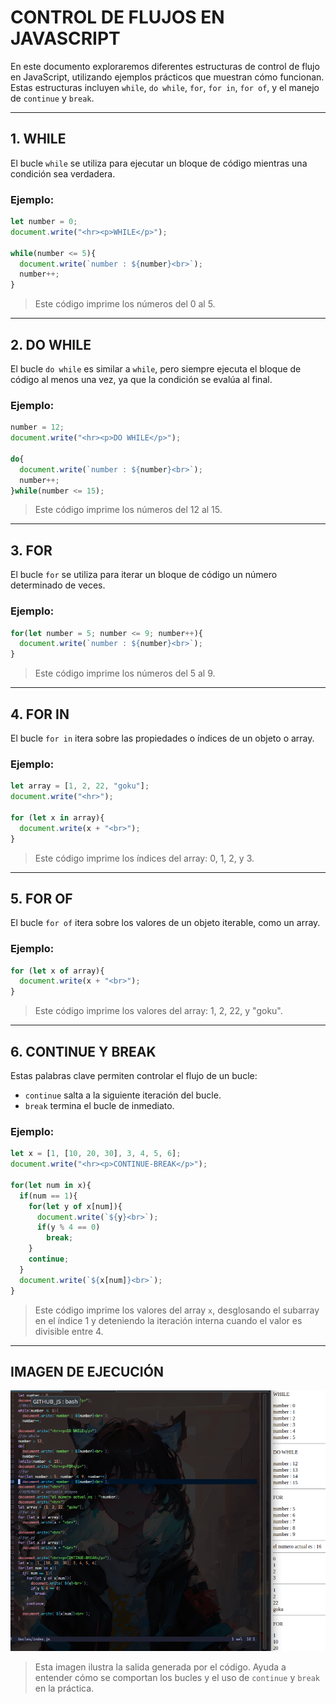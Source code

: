 # CONTROL DE FLUJOS EN JAVASCRIPT

En este documento exploraremos diferentes estructuras de control de flujo en JavaScript, utilizando ejemplos prácticos que muestran cómo funcionan. Estas estructuras incluyen `while`, `do while`, `for`, `for in`, `for of`, y el manejo de `continue` y `break`.

---

## 1. WHILE
El bucle `while` se utiliza para ejecutar un bloque de código mientras una condición sea verdadera.

### Ejemplo:
```javascript
let number = 0;
document.write("<hr><p>WHILE</p>");

while(number <= 5){
  document.write(`number : ${number}<br>`);
  number++;
}
```
> Este código imprime los números del 0 al 5.

---

## 2. DO WHILE
El bucle `do while` es similar a `while`, pero siempre ejecuta el bloque de código al menos una vez, ya que la condición se evalúa al final.

### Ejemplo:
```javascript
number = 12;
document.write("<hr><p>DO WHILE</p>");

do{
  document.write(`number : ${number}<br>`);
  number++;
}while(number <= 15);
```
> Este código imprime los números del 12 al 15.

---

## 3. FOR
El bucle `for` se utiliza para iterar un bloque de código un número determinado de veces.

### Ejemplo:
```javascript
for(let number = 5; number <= 9; number++){
  document.write(`number : ${number}<br>`);
}
```
> Este código imprime los números del 5 al 9.

---

## 4. FOR IN
El bucle `for in` itera sobre las propiedades o índices de un objeto o array.

### Ejemplo:
```javascript
let array = [1, 2, 22, "goku"];
document.write("<hr>");

for (let x in array){
  document.write(x + "<br>");
}
```
> Este código imprime los índices del array: 0, 1, 2, y 3.

---

## 5. FOR OF
El bucle `for of` itera sobre los valores de un objeto iterable, como un array.

### Ejemplo:
```javascript
for (let x of array){
  document.write(x + "<br>");
}
```
> Este código imprime los valores del array: 1, 2, 22, y "goku".

---

## 6. CONTINUE Y BREAK
Estas palabras clave permiten controlar el flujo de un bucle:
- `continue` salta a la siguiente iteración del bucle.
- `break` termina el bucle de inmediato.

### Ejemplo:
```javascript
let x = [1, [10, 20, 30], 3, 4, 5, 6];
document.write("<hr><p>CONTINUE-BREAK</p>");

for(let num in x){
  if(num == 1){
    for(let y of x[num]){
      document.write(`${y}<br>`);
      if(y % 4 == 0)
        break;
    }
    continue;
  }
  document.write(`${x[num]}<br>`);
}
```
> Este código imprime los valores del array `x`, desglosando el subarray en el índice 1 y deteniendo la iteración interna cuando el valor es divisible entre 4.

---

## IMAGEN DE EJECUCIÓN

<img src="img/B.png">

> Esta imagen ilustra la salida generada por el código. Ayuda a entender cómo se comportan los bucles y el uso de `continue` y `break` en la práctica.



